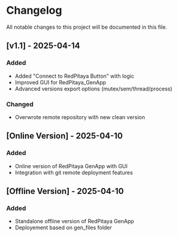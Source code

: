 # Changelog

All notable changes to this project will be documented in this file.

## [v1.1] - 2025-04-14
### Added
- Added "Connect to RedPitaya Button" with logic
- Improved GUI for RedPitaya_GenApp
- Advanced versions export options (mutex/sem/thread/process)

### Changed
- Overwrote remote repository with new clean version

## [Online Version] - 2025-04-10
### Added
- Online version of RedPitaya GenApp with GUI
- Integration with git remote deployment features

## [Offline Version] - 2025-04-10
### Added
- Standalone offline version of RedPitaya GenApp
- Deployement based on gen_files folder

